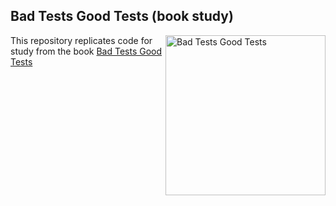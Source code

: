 ## Bad Tests Good Tests (book study)
<a href="https://kaczanowscy.pl/books/bad_tests_good_tests.html"><img src="https://kaczanowscy.pl/img/cover_btgt_a4_350.jpg" alt="Bad Tests Good Tests" height="256px" align="right"></a>
This repository replicates code for study from the book [Bad Tests Good Tests](https://kaczanowscy.pl/books/bad_tests_good_tests.html)
